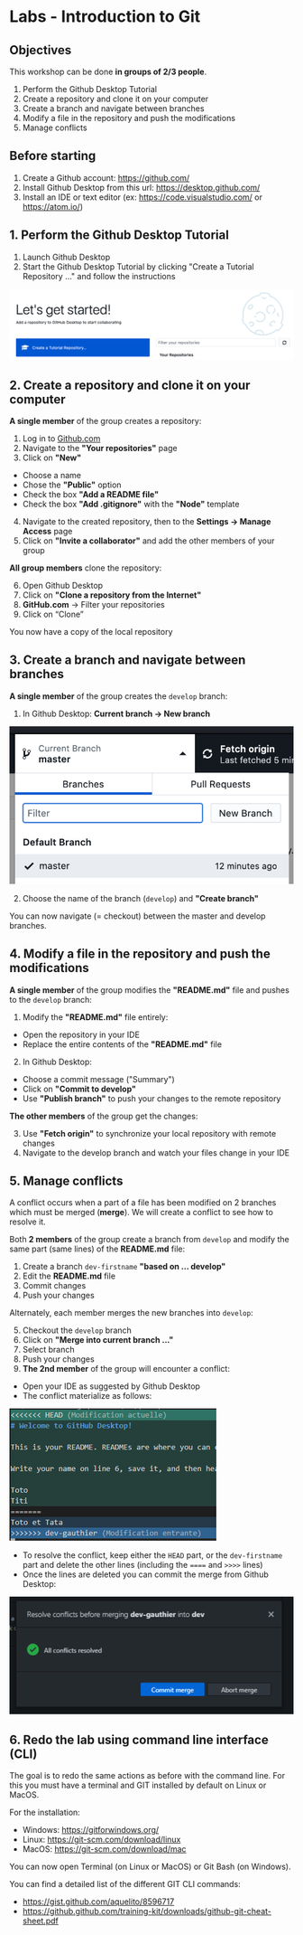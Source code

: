 # Labs - Introduction to Git

## Objectives

This workshop can be done **in groups of 2/3 people**.

1. Perform the Github Desktop Tutorial
2. Create a repository and clone it on your computer
3. Create a branch and navigate between branches
4. Modify a file in the repository and push the modifications
5. Manage conflicts

## Before starting

1. Create a Github account: https://github.com/
2. Install Github Desktop from this url: https://desktop.github.com/
3. Install an IDE or text editor (ex: https://code.visualstudio.com/ or https://atom.io/)

## 1. Perform the Github Desktop Tutorial

1. Launch Github Desktop
2. Start the Github Desktop Tutorial by clicking "Create a Tutorial Repository ..." and follow the instructions

![Github Desktop Tutorial](image/github-tutorial.png)

## 2. Create a repository and clone it on your computer

**A single member** of the group creates a repository:

1. Log in to [Github.com](https://github.com/)
2. Navigate to the **"Your repositories"** page
3. Click on **"New"**
  - Choose a name
  - Chose the **"Public"** option
  - Check the box **"Add a README file"**
  - Check the box **"Add .gitignore"** with the **"Node"** template
4. Navigate to the created repository, then to the **Settings → Manage Access** page
5. Click on **"Invite a collaborator"** and add the other members of your group

**All group members** clone the repository:

6. Open Github Desktop
7. Click on **"Clone a repository from the Internet"**
8. **GitHub.com** → Filter your repositories
10. Click on “Clone”

You now have a copy of the local repository

## 3. Create a branch and navigate between branches

**A single member** of the group creates the `develop` branch:

1. In Github Desktop: **Current branch → New branch**

![Create a branch](image/branch.png)

2. Choose the name of the branch (`develop`) and **"Create branch"**

You can now navigate (= checkout) between the master and develop branches.

## 4. Modify a file in the repository and push the modifications

**A single member** of the group modifies the **"README.md"** file and pushes to the `develop` branch:

1. Modify the **"README.md"** file entirely:
  - Open the repository in your IDE
  - Replace the entire contents of the **"README.md"** file
2. In Github Desktop:
  - Choose a commit message ("Summary")
  - Click on **"Commit to develop"**
  - Use **"Publish branch"** to push your changes to the remote repository
  
**The other members** of the group get the changes:

3. Use **"Fetch origin"** to synchronize your local repository with remote changes
4. Navigate to the develop branch and watch your files change in your IDE

## 5. Manage conflicts

A conflict occurs when a part of a file has been modified on 2 branches which must be merged (**merge**). We will create a conflict to see how to resolve it.

Both **2 members** of the group create a branch from `develop` and modify the same part (same lines) of the **README.md** file:

1. Create a branch `dev-firstname` **"based on ... develop"**
2. Edit the **README.md** file
3. Commit changes
4. Push your changes

Alternately, each member merges the new branches into `develop`:

5. Checkout the `develop` branch
6. Click on **"Merge into current branch ..."**
7. Select branch
8. Push your changes
9. **The 2nd member** of the group will encounter a conflict:
  - Open your IDE as suggested by Github Desktop
  - The conflict materialize as follows:
  
  ![Merge conflict](image/merge.png)

  - To resolve the conflict, keep either the `HEAD` part, or the `dev-firstname` part and delete the other lines (including the `====` and `>>>>` lines)
  - Once the lines are deleted you can commit the merge from Github Desktop:

  ![Resolve conflict](image/resolve-conflict.png)

## 6. Redo the lab using command line interface (CLI)

The goal is to redo the same actions as before with the command line.
For this you must have a terminal and GIT installed by default on Linux or MacOS.

For the installation:
- Windows: https://gitforwindows.org/
- Linux: https://git-scm.com/download/linux
- MacOS: https://git-scm.com/download/mac

You can now open Terminal (on Linux or MacOS) or Git Bash (on Windows).

You can find a detailed list of the different GIT CLI commands:
- https://gist.github.com/aquelito/8596717
- https://github.github.com/training-kit/downloads/github-git-cheat-sheet.pdf

